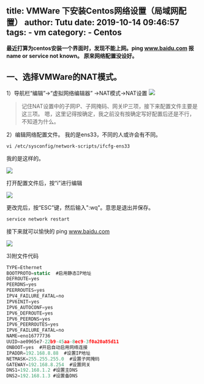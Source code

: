 title: VMWare 下安装Centos网络设置（局域网配置）
author: Tutu
date: 2019-10-14 09:46:57
tags:
    - vm
category:
    - Centos
---
**最近打算为centos安装一个界面时，发现不能上网。ping www.baidu.com 报name or service not known。
原来网络配置没设好。**
## 一、选择VMWare的NAT模式。
1）导航栏“编辑”->“虚拟网络编辑器” ->NAT模式->NAT设置
![](https://user-gold-cdn.xitu.io/2019/9/2/16cf15c295b06b40?w=655&h=743&f=png&s=58854)

>记住NAT设置中的子网IP、子网掩码、网关IP三项，接下来配置文件主要是这三项。
 嗯，这里记得按确定，我之前没有按确定写好配置后还是不行，不知道为什么。

 2）编辑网络配置文件。
    我的是ens33，不同的人或许会有不同。

```shell
vi /etc/sysconfig/network-scripts/ifcfg-ens33
```
我的是这样的。

![](https://user-gold-cdn.xitu.io/2019/9/2/16cf15d9452c028d?w=658&h=248&f=png&s=18226)

打开配置文件后，按“i”进行编辑

![](https://user-gold-cdn.xitu.io/2019/9/2/16cf15df2d2f7859?w=406&h=432&f=png&s=25896)

更改完后，按“ESC”键，然后输入":wq"。意思是退出并保存。

```shell
service network restart
```
接下来就可以愉快的 ping www.baidu.com

![](https://user-gold-cdn.xitu.io/2019/9/2/16cf15fc53252356?w=666&h=227&f=png&s=19065)

3)附文件代码
```js
TYPE=Ethernet
BOOTPROTO=static  #启用静态IP地址
DEFROUTE=yes
PEERDNS=yes
PEERROUTES=yes
IPV4_FAILURE_FATAL=no
IPV6INIT=yes
IPV6_AUTOCONF=yes
IPV6_DEFROUTE=yes
IPV6_PEERDNS=yes
IPV6_PEERROUTES=yes
IPV6_FAILURE_FATAL=no
NAME=eno16777736
UUID=ae0965e7-22b9-45aa-8ec9-3f0a20a85d11
ONBOOT=yes  #开启自动启用网络连接
IPADDR=192.168.8.88  #设置IP地址
NETMASK=255.255.255.0  #设置子网掩码
GATEWAY=192.168.8.254  #设置网关
DNS1=192.168.1.2 #设置主DNS
DNS2=192.168.1.3 #设置备DNS
```